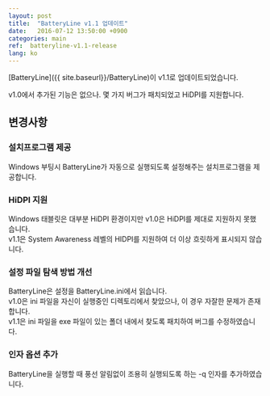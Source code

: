 ```yaml
---
layout: post
title:  "BatteryLine v1.1 업데이트"
date:   2016-07-12 13:50:00 +0900
categories: main
ref:  batteryline-v1.1-release
lang: ko
---
```


[BatteryLine]({{ site.baseurl}}/BatteryLine)이 v1.1로 업데이트되었습니다.  

v1.0에서 추가된 기능은 없으나. 몇 가지 버그가 패치되었고 HiDPI를 지원합니다.

## 변경사항

### 설치프로그램 제공
Windows 부팅시 BatteryLine가 자동으로 실행되도록 설정해주는 설치프로그램을 제공합니다.

### HiDPI 지원
Windows 태블릿은 대부분 HiDPI 환경이지만 v1.0은 HiDPI를 제대로 지원하지 못했습니다.  
v1.1은 System Awareness 레벨의 HIDPI를 지원하여 더 이상 흐릿하게 표시되지 않습니다.

### 설정 파일 탐색 방법 개선
BatteryLine은 설정을 BatteryLine.ini에서 읽습니다.  
v1.0은 ini 파일을 자신이 실행중인 디렉토리에서 찾았으나, 이 경우 자잘한 문제가 존재합니다.  
v1.1은 ini 파일을 exe 파일이 있는 폴더 내에서 찾도록 패치하여 버그를 수정하였습니다.

### 인자 옵션 추가
BatteryLine을 실행할 때 풍선 알림없이 조용히 실행되도록 하는 -q 인자를 추가하였습니다.
